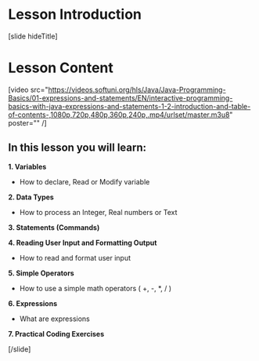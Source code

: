 # Lesson Introduction
[slide hideTitle]

# Lesson Content

[video src="https://videos.softuni.org/hls/Java/Java-Programming-Basics/01-expressions-and-statements/EN/interactive-programming-basics-with-java-expressions-and-statements-1-2-introduction-and-table-of-contents-,1080p,720p,480p,360p,240p,.mp4/urlset/master.m3u8" poster="" /]

## In this lesson you will learn:

**1. Variables**

- How to declare, Read or Modify variable

**2. Data Types**

- How to process an Integer, Real numbers or Text

**3. Statements (Commands)**

**4. Reading User Input and Formatting Output**

- How to read and format user input

**5. Simple Operators**

- How to use a simple math operators ( +, -, *, / )

**6. Expressions** 

- What are expressions

**7. Practical Coding Exercises**

[/slide]

